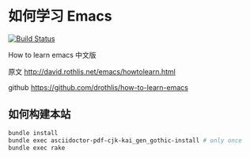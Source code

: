 # 如何学习 Emacs

[![Build Status](https://travis-ci.org/teddy-ma/how-to-learn-emacs-chinese-edition.svg?branch=master)](https://travis-ci.org/teddy-ma/how-to-learn-emacs-chinese-edition)

How to learn emacs 中文版

原文 <http://david.rothlis.net/emacs/howtolearn.html>

github <https://github.com/drothlis/how-to-learn-emacs>

## 如何构建本站

```bash
bundle install
bundle exec asciidoctor-pdf-cjk-kai_gen_gothic-install # only once
bundle exec rake
```
